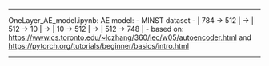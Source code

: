 




---------------------------
OneLayer_AE_model.ipynb:
AE model:
    - MINST dataset
    - | 784 -> 512 | -> | 512 -> 10 | -> | 10 -> 512 | -> | 512 -> 748 |
    -  based on: https://www.cs.toronto.edu/~lczhang/360/lec/w05/autoencoder.html and https://pytorch.org/tutorials/beginner/basics/intro.html
    
---------------------------
